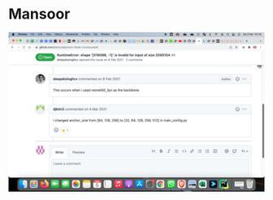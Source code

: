 # Mansoor 
![This is an image](https://github.com/Mansoor-at/Mansoor-at.github.io/blob/main/Pic.png)
